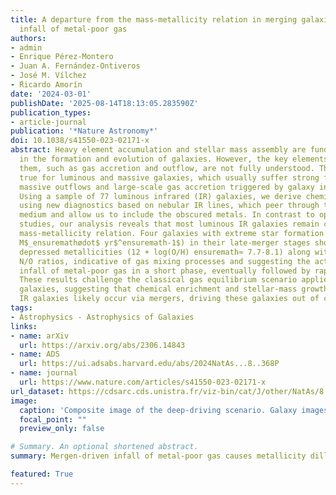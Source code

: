 ```yaml
---
title: A departure from the mass-metallicity relation in merging galaxies due to an
  infall of metal-poor gas
authors:
- admin
- Enrique Pérez-Montero
- Juan A. Fernández-Ontiveros
- José M. Vílchez
- ́Ricardo Amorín
date: '2024-03-01'
publishDate: '2025-08-14T18:13:05.283590Z'
publication_types:
- article-journal
publication: '*Nature Astronomy*'
doi: 10.1038/s41550-023-02171-x
abstract: Heavy element accumulation and stellar mass assembly are fundamental processes
  in the formation and evolution of galaxies. However, the key elements that govern
  them, such as gas accretion and outflow, are not fully understood. This is especially
  true for luminous and massive galaxies, which usually suffer strong feedback as
  massive outflows and large-scale gas accretion triggered by galaxy interactions.
  Using a sample of 77 luminous infrared (IR) galaxies, we derive chemical abundances
  using new diagnostics based on nebular IR lines, which peer through their dusty
  medium and allow us to include the obscured metals. In contrast to optically based
  studies, our analysis reveals that most luminous IR galaxies remain close to the
  mass-metallicity relation. Four galaxies with extreme star formation rates (>60
  M$_ensuremathødot$ yr$^ensuremath-1$) in their late-merger stages show strongly
  depressed metallicities (12 + log(O/H) ensuremath≈ 7.7-8.1) along with solar-like
  N/O ratios, indicative of gas mixing processes and suggesting the action of massive
  infall of metal-poor gas in a short phase, eventually followed by rapid enrichment.
  These results challenge the classical gas equilibrium scenario applied to main-sequence
  galaxies, suggesting that chemical enrichment and stellar-mass growth in luminous
  IR galaxies likely occur via mergers, driving these galaxies out of chemical equilibrium.
tags:
- Astrophysics - Astrophysics of Galaxies
links:
- name: arXiv
  url: https://arxiv.org/abs/2306.14843
- name: ADS
  url: https://ui.adsabs.harvard.edu/abs/2024NatAs...8..368P
- name: journal
  url: https://www.nature.com/articles/s41550-023-02171-x
url_dataset: https://cdsarc.cds.unistra.fr/viz-bin/cat/J/other/NatAs/8.368
image:
  caption: 'Composite image of the deep-driving scenario. Galaxy images taken from HST observations'
  focal_point: ""
  preview_only: false

# Summary. An optional shortened abstract.
summary: Mergen-driven infall of metal-poor gas causes metallicity dillutation but enhances star formation, explaining observed properties of (U)LIRGs.

featured: True
---
```

